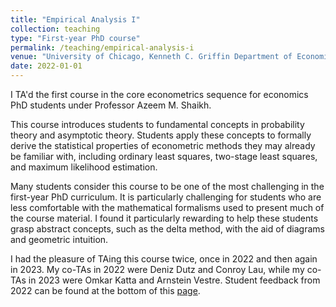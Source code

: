 ```yaml
---
title: "Empirical Analysis I"
collection: teaching
type: "First-year PhD course"
permalink: /teaching/empirical-analysis-i
venue: "University of Chicago, Kenneth C. Griffin Department of Economics"
date: 2022-01-01
---
```


I TA'd the first course in the core econometrics sequence for economics PhD students under Professor Azeem M. Shaikh.

This course introduces students to fundamental concepts in probability theory and asymptotic theory. Students apply these concepts to formally derive the statistical properties of econometric methods they may already be familiar with, including ordinary least squares, two-stage least squares, and maximum likelihood estimation.

Many students consider this course to be one of the most challenging in the first-year PhD curriculum. It is particularly challenging for students who are less comfortable with the mathematical formalisms used to present much of the course material. I found it particularly rewarding to help these students grasp abstract concepts, such as the delta method, with the aid of diagrams and geometric intuition.

I had the pleasure of TAing this course twice, once in 2022 and then again in 2023. My co-TAs in 2022 were Deniz Dutz and Conroy Lau, while my co-TAs in 2023 were Omkar Katta and Arnstein Vestre. Student feedback from 2022 can be found at the bottom of this [page](/files/Course-Feedback/Empirical-Analysis-I-Course-Feedback-2022.pdf).